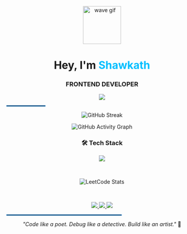<!-- Header GIF -->
<p align="center">
  <img src="https://media.giphy.com/media/hvRJCLFzcasrR4ia7z/giphy.gif" width="100" alt="wave gif" />
</p>

<!-- Name + Typing Intro -->
<h1 align="center">Hey, I'm <span style="color:#00BFFF">Shawkath</span></h1>
<h3 align="center">FRONTEND DEVELOPER</h3>

<p align="center">
  <img src="https://readme-typing-svg.demolab.com?font=Fira+Code&size=22&duration=2000&pause=1000&color=00BFFF&center=true&vCenter=true&width=435&lines=Welcome+to+my+space!;I+build%2C+break+and+learn.;Learning+Never+Stops!" />
</p>
<hr style="border: 1px solid #007ACC; width: 20%;">


<!-- GitHub Stats -->
<p align="center">
  <img src="https://v0-git-hub-streak-score-card-phi.vercel.app/api/card-with-avatar?username=shawkath73&theme=%7B%22backgroundColor%22%3A%22%231a1b27%22%2C%22textColor%22%3A%22%23ffffff%22%2C%22accentColor%22%3A%22%23137a29%22%2C%22borderColor%22%3A%22%2330363d%22%2C%22waterColor%22%3A%22%2300d4aa%22%2C%22streakColor%22%3A%22%23be2545%22%7D" alt="GitHub Streak" />
</p>


<!-- GitHub Contribution Graph -->
<p align="center">
  <img src="https://github-readme-activity-graph.vercel.app/graph?username=shawkath73&theme=merko&hide_border=true&cache_seconds=2" alt="GitHub Activity Graph" />
</p>


<!-- Tech Stack -->
<h3 align="center">🛠 Tech Stack</h3>
<p align="center">
  <img src="https://skillicons.dev/icons?i=html,css,js,jquery,bootstrap,python,c,java,figma,git,github,vscode,leetcode&perline=8" />
</p>
<br>

<!-- LeetCode Stats -->
<p align="center">
  <img src="https://leetcard.jacoblin.cool/Shawkath_Muhammed?theme=catppuccinMocha&font=Iceland&ext=heatmap&cache=1" alt="LeetCode Stats" />
</p>
<br>

<!-- Social Links -->
<p align="center">
  <a href="https://www.linkedin.com/in/muhammed-shawkath-v-i-b246b6285?utm_source=share&utm_campaign=share_via&utm_content=profile&utm_medium=android_app">
    <img src="https://img.shields.io/badge/-LinkedIn-0A66C2?style=for-the-badge&logo=linkedin&logoColor=white"/>
  </a>
  <a href="https://x.com/TheMyst48853387?t=zeWFiAcx4So4RDPWCG2X8Q&s=09">
    <img src="https://img.shields.io/badge/-X(Twitter)-1DA1F2?style=for-the-badge&logo=twitter&logoColor=white"/>
  </a>
  <a href="mailto:shawkathvimuhammed@gmail.com">
    <img src="https://img.shields.io/badge/-Email-EA4335?style=for-the-badge&logo=gmail&logoColor=white"/>
  </a>
</p>


<hr style="border: 1px solid #007ACC; width: 60%;">
<!-- Quote -->
<p align="center">
  <i>"Code like a poet. Debug like a detective. Build like an artist."</i> 🎨
</p>
